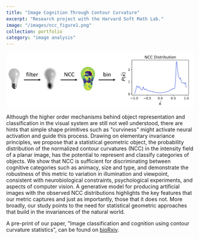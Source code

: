```yaml
---
title: "Image Cognition Through Contour Curvature"
excerpt: "Research project with the Harvard Soft Math Lab."
image: "/images/ncc_figure1.png"
collection: portfolio
category: "image analysis"
---
```


![](/images/NCC_figures.png)

Although the higher order mechanisms behind object representation and classification in the visual system are still not well understood, there are hints that simple shape primitives such as "curviness" might activate neural activation and guide this process. Drawing on elementary invariance principles, we propose that a statistical geometric object, the probability distribution of the normalized contour curvatures (NCC) in the intensity field of a planar image, has the potential to represent and classify categories of objects.  We show that NCC is sufficient for discriminating between cognitive categories such as animacy, size and type, and demonstrate the robustness of this metric to variation in illumination and viewpoint, consistent with neurobiological constraints, psychological experiments, and aspects of computer vision. A generative model for producing artificial images with the observed NCC distributions highlights the key features that our metric captures and just as importantly, those that it does not. More broadly, our study points to the need for statistical geometric approaches that build in the invariances of the natural world.

A pre-print of our paper, "Image classification and cognition using contour curvature statistics", can be found on [bioRxiv](https://www.biorxiv.org/content/10.1101/2021.08.25.457634v1.full.pdf+html).
